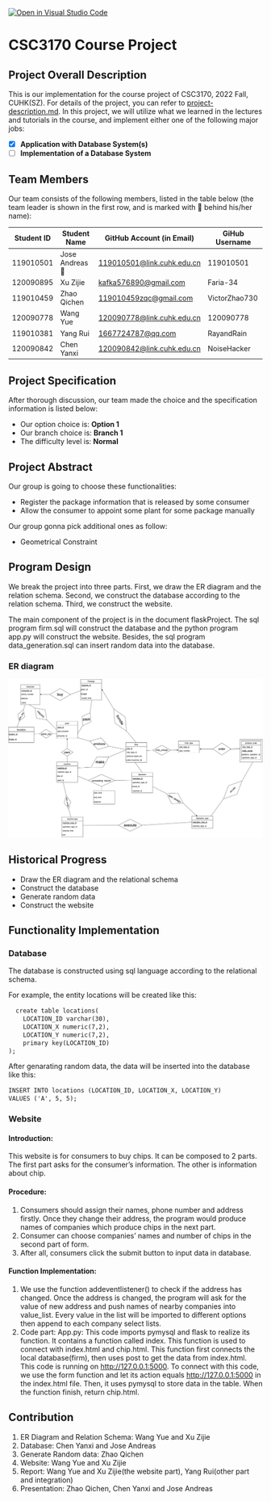 [![Open in Visual Studio Code](https://classroom.github.com/assets/open-in-vscode-c66648af7eb3fe8bc4f294546bfd86ef473780cde1dea487d3c4ff354943c9ae.svg)](https://classroom.github.com/online_ide?assignment_repo_id=9425721&assignment_repo_type=AssignmentRepo)
# CSC3170 Course Project

## Project Overall Description

This is our implementation for the course project of CSC3170, 2022 Fall, CUHK(SZ). For details of the project, you can refer to [project-description.md](project-description.md). In this project, we will utilize what we learned in the lectures and tutorials in the course, and implement either one of the following major jobs:

<!-- Please fill in "x" to replace the blank space between "[]" to tick the todo item; it's ticked on the first one by default. -->

- [x] **Application with Database System(s)**
- [ ] **Implementation of a Database System**

## Team Members

Our team consists of the following members, listed in the table below (the team leader is shown in the first row, and is marked with 🚩 behind his/her name):

<!-- change the info below to be the real case -->

| Student ID | Student Name   | GitHub Account (in Email)   | GiHub Username |
| ---------- | -------------- | --------------------------  | -------------- |
| 119010501  | Jose Andreas🚩 | 119010501@link.cuhk.edu.cn  |  119010501     |
| 120090895  | Xu Zijie       | kafka576890@gmail.com       |   Faria-34     |
| 119010459  | Zhao Qichen    | 119010459zqc@gmail.com      |  VictorZhao730 |
| 120090778  | Wang Yue       | 120090778@link.cuhk.edu.cn  |   120090778    |
| 119010381  | Yang Rui       | 1667724787@qq.com           |   RayandRain   |
| 120090842  | Chen Yanxi     | 120090842@link.cuhk.edu.cn  |   NoiseHacker  |

## Project Specification

<!-- You should remove the terms/sentence that is not necessary considering your option/branch/difficulty choice -->

After thorough discussion, our team made the choice and the specification information is listed below:

- Our option choice is: **Option 1**
- Our branch choice is: **Branch 1**
- The difficulty level is: **Normal**


## Project Abstract
Our group is going to choose these functionalities:
- Register the package information that is released by some consumer
- Allow the consumer to appoint some plant for some package manually

Our group gonna pick additional ones as follow:
- Geometrical Constraint
## Program Design
We break the project into three parts. First, we draw the ER diagram and the relation schema. Second, we construct the database according to the relation schema. Third, we construct the website.</p>
The main component of the project is in the document flaskProject. The sql program firm.sql will construct the database and the python program app.py will construct the website. Besides, the sql program data_generation.sql can insert random data into the database.</p>
### ER diagram
   ![the ER diagram](ER_graph.png)
## Historical Progress
- Draw the ER diagram and the relational schema
- Construct the database
- Generate random data
- Construct the website
## Functionality Implementation
### Database
The database is constructed using sql language according to the relational schema.</p>
For example, the entity locations will be created like this:
```
  create table locations(
    LOCATION_ID varchar(30),
    LOCATION_X numeric(7,2),
    LOCATION_Y numeric(7,2),
    primary key(LOCATION_ID)  
);
```
After genarating random data, the data will be inserted into the database like this:
```
INSERT INTO locations (LOCATION_ID, LOCATION_X, LOCATION_Y)
VALUES ('A', 5, 5);
```
### Website
#### Introduction:
This website is for consumers to buy chips. It can be composed to 2 parts. The first part asks for the consumer’s information. The other is information about chip. 
#### Procedure:
1. Consumers should assign their names, phone number and address firstly. Once they change their address, the program would produce names of companies which produce chips in the next part.
2. Consumer can choose companies’ names and number of chips in the second part of form.
3. After all, consumers click the submit button to input data in database.  
#### Function Implementation:
1. We use the function addeventlistener() to check if the address has changed. Once the address is changed, the program will ask for the value of new address and push names of nearby companies into value_list. Every value in the list will be imported to different options then append to each company select lists.
2. Code part: App.py: This code imports pymysql and flask to realize its function. It contains a function called index. This function is used to connect with index.html and chip.html. This function first connects the local database(firm), then uses post to get the data from index.html. This code is running on http://127.0.0.1:5000. To connect with this code, we use the form function and let its action equals http://127.0.0.1:5000 in the index.html file. Then, it uses pymysql to store data in the table. When the function finish, return chip.html.
## Contribution
1. ER Diagram and Relation Schema: Wang Yue and Xu Zijie
2. Database: Chen Yanxi and Jose Andreas
3. Generate Random data: Zhao Qichen
4. Website: Wang Yue and Xu Zijie
5. Report: Wang Yue and Xu Zijie(the website part), Yang Rui(other part and integration)
6. Presentation: Zhao Qichen, Chen Yanxi and Jose Andreas
